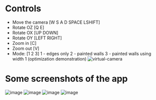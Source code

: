 # Controls
- Move the camera [W S A D SPACE LSHIFT]
- Rotate OZ [Q E]
- Rotate OX [UP DOWN]
- Rotate OY [LEFT RIGHT]
- Zoom in [C]
- Zoom out [V]
- Mode: [1 2 3]
  1 - edges only
  2 - painted walls
  3 - painted walls using width 1 (optimization demonstration)
![virtual-camera](https://github.com/adamsm2/virtual-camera/assets/95346590/37502e4a-608b-4a43-a8d5-614f06cd69cc)
# Some screenshots of the app
![image](https://github.com/adamsm2/virtual-camera/assets/95346590/e76a548b-6c5c-46e3-9664-e7a4d8ef24b9)
![image](https://github.com/adamsm2/virtual-camera/assets/95346590/c9d4dfcb-bccf-4fe5-9ff3-fc5e28040c36)
![image](https://github.com/adamsm2/virtual-camera/assets/95346590/9ac71571-e84f-45f4-8314-9cc14c7bc7b4)
![image](https://github.com/adamsm2/virtual-camera/assets/95346590/ef572ba8-7be0-4ccb-991e-5996b5908d58)
